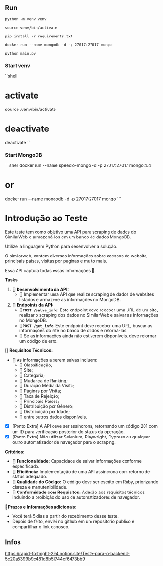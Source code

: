 


## Run

`python -m venv venv`

`source venv/bin/activate`

`pip install -r requirements.txt`

`docker run --name mongodb -d -p 27017:27017 mongo`

`python main.py`


### Start venv

´´shell
  # activate
  source .venv/bin/activate

  # deactivate
  deactivate
´´



### Start MongoDB

´´´shell
  docker run --name speedio-mongo -d -p 27017:27017 mongo:4.4
  # or
  docker run --name mongodb -d -p 27017:27017 mongo
´´´



# Introdução ao Teste

Este teste tem como objetivo uma API para scraping de dados do SimilarWeb e armazená-los em um banco de dados MongoDB. 

Utilizei a linguagem Python para desenvolver a solução.

O similarweb, contem diversas informações sobre acessos de website, principais paises, visitas por paginas e muito mais. 

Essa API captura todas essas informações 🙂.

**Tasks:**

1. [] **Desenvolvimento da API:**
    - [] Implementar uma API que realize scraping de dados de websites listados e armazene as informações no MongoDB.
2. [] **Endpoints da API:**
    - []**`POST /salve_info`**: Este endpoint deve receber uma URL de um site, realizar o scraping dos dados no SimilarWeb e salvar as informações no MongoDB.
    - []**`POST /get_info`**: Este endpoint deve receber uma URL, buscar as informações do site no banco de dados e retorná-las. 
    - [] Se as informações ainda não estiverem disponíveis, deve retornar um código de erro.
    

[] **Requisitos Técnicos:**

- [] As informações a serem salvas incluem: 
  - [] Classificação;
  - [] Site;
  - [] Categoria;
  - [] Mudança de Ranking;
  - [] Duração Média da Visita;
  - [] Páginas por Visita;
  - [] Taxa de Rejeição;
  - [] Principais Países;
  - [] Distribuição por Gênero;
  - [] Distribuição por Idade;
  - [] entre outros dados disponíveis.

- [x] [Ponto Extra] A API deve ser assíncrona, retornando um código 201 com um ID para verificação posterior do status da operação.
- [x] [Ponto Extra] Não utilizar Selenium, Playwright, Cypress ou qualquer outro automatizador de navegador para o scraping.

**Critérios:**

- [] **Funcionalidade:** Capacidade de salvar informações conforme especificado.
- [] **Eficiência:** Implementação de uma API assíncrona com retorno de status adequado.
- [] **Qualidade do Código:** O código deve ser escrito em Ruby, priorizando clareza e manutenibilidade.
- [] **Conformidade com Requisitos:** Adesão aos requisitos técnicos, incluindo a proibição do uso de automatizadores de navegador.

🚨**Prazos e Informações adicionais:**

- Você terá 5 dias a partir do recebimento desse teste.
- Depois de feito, enviei no github em um repositorio publico e compartilhar o link conosco.


## Infos
https://rapid-fortnight-294.notion.site/Teste-para-o-backend-5c20a5399b9c481d8b51744cf6473bb9